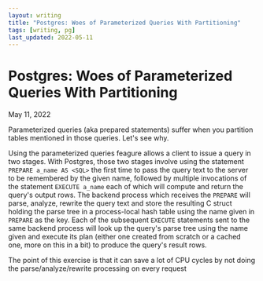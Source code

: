 ```yaml
---
layout: writing
title: "Postgres: Woes of Parameterized Queries With Partitioning"
tags: [writing, pg]
last_updated: 2022-05-11
---
```

# Postgres: Woes of Parameterized Queries With Partitioning

May 11, 2022

Parameterized queries (aka prepared statements) suffer when you partition tables
mentioned in those queries.  Let's see why.

Using the parameterized queries feagure allows a client to issue a query in two
stages.  With Postgres, those two stages involve using the statement `PREPARE a_name AS <SQL>`
the first time to pass the query text to the server to be remembered by the given
name, followed by multiple invocations of the statement `EXECUTE a_name` each of
which will compute and return the query's output rows.  The backend process which
receives the `PREPARE` will parse, analyze, rewrite the query text and store the
resulting C struct holding the parse tree in a process-local hash table using the
name given in `PREPARE` as the key.  Each of the subsequent `EXECUTE` statements
sent to the same backend process will look up the query's parse tree using the name
given and execute its plan (either one created from scratch or a cached one, more on
this in a bit) to produce the query's result rows.

The point of this exercise is that it can save a lot of CPU cycles by not doing
the parse/analyze/rewrite processing on every request

